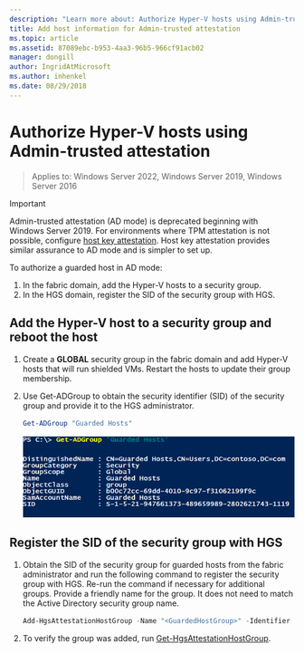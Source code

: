 ```yaml
---
description: "Learn more about: Authorize Hyper-V hosts using Admin-trusted attestation"
title: Add host information for Admin-trusted attestation
ms.topic: article
ms.assetid: 87089ebc-b953-4aa3-96b5-966cf91acb02
manager: dongill
author: IngridAtMicrosoft
ms.author: inhenkel
ms.date: 08/29/2018
---
```


# Authorize Hyper-V hosts using Admin-trusted attestation

>Applies to: Windows Server 2022, Windows Server 2019, Windows Server 2016

> [!IMPORTANT]
> Admin-trusted attestation (AD mode) is deprecated beginning with Windows Server 2019. For environments where TPM attestation is not possible, configure [host key attestation](guarded-fabric-initialize-hgs-key-mode.md). Host key attestation provides similar assurance to AD mode and is simpler to set up.


To authorize a guarded host in AD mode:

1. In the fabric domain, add the Hyper-V hosts to a security group.
2. In the HGS domain, register the SID of the security group with HGS.

## Add the Hyper-V host to a security group and reboot the host

1. Create a **GLOBAL** security group in the fabric domain and add Hyper-V hosts that will run shielded VMs.
   Restart the hosts to update their group membership.

2. Use Get-ADGroup to obtain the security identifier (SID) of the security group and provide it to the HGS administrator.

   ```powershell
   Get-ADGroup "Guarded Hosts"
   ```

   ![Get-AdGroup command with output](../media/Guarded-Fabric-Shielded-VM/guarded-host-get-adgroup.png)

## Register the SID of the security group with HGS

1. Obtain the SID of the security group for guarded hosts from the fabric administrator and run the following command to register the security group with HGS.
   Re-run the command if necessary for additional groups.
   Provide a friendly name for the group.
   It does not need to match the Active Directory security group name.

   ```powershell
   Add-HgsAttestationHostGroup -Name "<GuardedHostGroup>" -Identifier "<SID>"
   ```

2. To verify the group was added, run [Get-HgsAttestationHostGroup](/powershell/module/hgsattestation/get-hgsattestationhostgroup).


